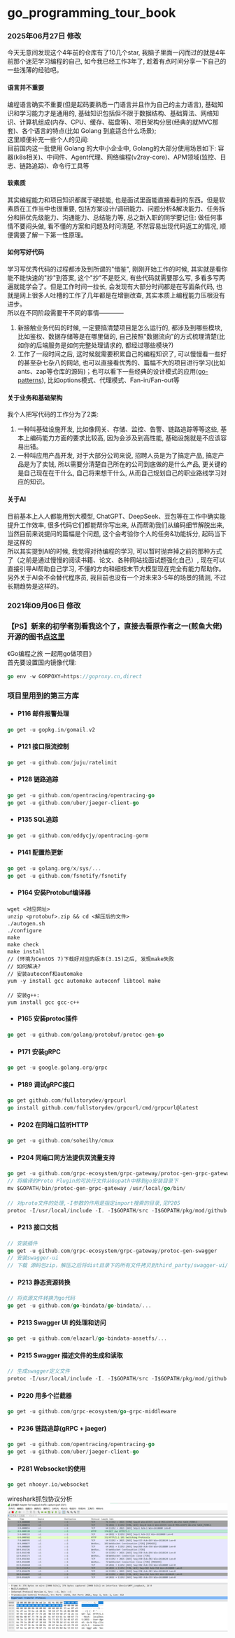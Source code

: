 # go_programming_tour_book
### 2025年06月27日 修改 <br>
今天无意间发现这个4年前的仓库有了10几个star, 我脑子里面一闪而过的就是4年前那个迷茫学习编程的自己, 如今我已经工作3年了, 趁着有点时间分享一下自己的一些浅薄的经验吧。<br>

#### 语言并不重要
编程语言确实不重要(但是起码要熟悉一门语言并且作为自己的主力语言), 基础知识和学习能力才是通用的, 基础知识包括但不限于数据结构、基础算法、网络知识、计算机组成(内存、CPU、缓存、磁盘等)、项目架构分层(经典的就MVC那套)、各个语言的特点(比如 Golang 到底适合什么场景);<br>
这里顺便补充一些个人的见闻: <br>
目前国内这一批使用 Golang 的大中小企业中, Golang的大部分使用场景如下: 容器(k8s相关)、中间件、Agent代理、网络编程(v2ray-core)、APM领域(监控、日志、链路追踪)、命令行工具等<br>

#### 软素质
其实编程能力和项目知识都属于硬技能, 也是面试里面能直接看到的东西。但是软素质在工作当中也很重要, 包括方案设计/调研能力、问题分析&解决能力、任务拆分和排优先级能力、沟通能力、总结能力等, 总之新入职的同学要记住: 做任何事情不要闷头做, 看不懂的方案和问题及时问清楚, 不然容易出现代码返工的情况, 顺便需要了解一下第一性原理。

#### 如何写好代码
学习写优秀代码的过程都涉及到所谓的"借鉴", 刚刚开始工作的时候, 其实就是看你能不能快速的"抄"到答案, 这个"抄"不是贬义, 有些代码就需要那么写, 多看多写两遍就能学会了。但是工作时间一拉长, 会发现有大部分时间都是在写面条代码, 也就是网上很多人吐槽的工作了几年都是在增删改查, 其实本质上编程能力压根没有进步。<br>
所以在不同阶段需要干不同的事情————
1. 新接触业务代码的时候, 一定要搞清楚项目是怎么运行的, 都涉及到哪些模块, 比如鉴权、数据存储等是在哪里做的, 自己按照"数据流向"的方式梳理清楚(比如你的后端服务是如何完整处理请求的, 都经过哪些模块?) 
2. 工作了一段时间之后, 这时候就需要积累自己的编程知识了, 可以慢慢看一些好的甚至杂七杂八的网站, 也可以直接看优秀的、篇幅不大的项目进行学习(比如ants、zap等仓库的源码)；也可以看下一些经典的设计模式的应用([go-patterns](https://github.com/dayun1999/go-patterns)), 比如options模式、代理模式、Fan-in/Fan-out等
   
#### 关于业务和基础架构
我个人把写代码的工作分为了2类:
1. 一种叫基础设施开发, 比如像网关、存储、监控、告警、链路追踪等等这些, 基本上编码能力方面的要求比较高, 因为会涉及到高性能, 基础设施就是不应该容易出错。
2. 一种叫应用产品开发, 对于大部分公司来说, 招聘人员是为了搞定产品, 搞定产品是为了卖钱, 所以需要分清楚自己所在的公司到底做的是什么产品, 更关键的是自己现在在干什么, 自己将来想干什么, 从而自己规划自己的职业路线学习对应的知识。 

#### 关于AI
目前基本上人人都能用到大模型, ChatGPT、DeepSeek、豆包等在工作中确实能提升工作效率, 很多代码它们都能帮你写出来, 从而帮助我们从编码细节解脱出来, 当然目前来说提问的篇幅是个问题, 这个会考验你个人的任务&功能拆分, 起码当下是这样的<br>
所以其实提到AI的时候, 我觉得对待编程的学习, 可以暂时抛弃掉之前的那种方式了（之前是通过慢慢的阅读书籍、论文、各种网站找面试题强化自己）, 现在可以直接引导AI帮助自己学习, 不懂的方向和细枝末节大模型现在完全有能力帮助你。<br>
另外关于AI会不会替代程序员, 我目前也没有一个对未来3-5年的场景的猜测, 不过长期趋势是这样的。

### 2021年09月06日 修改
### 【PS】新来的初学者别看我这个了，直接去看原作者之一(煎鱼大佬)开源的图书[点这里](https://golang2.eddycjy.com/)
《Go编程之旅 一起用go做项目》<br>
首先要设置国内镜像代理:
```go
go env -w GORPOXY=https://goproxy.cn,direct
```

### 项目里用到的第三方库

- #### P116 邮件报警处理
```go
go get -u gopkg.in/gomail.v2
```
- #### P121 接口限流控制
```go
go get -u github.com/juju/ratelimit
```

- #### P128 链路追踪
```go
go get -u github.com/opentracing/opentracing-go
go get -u github.com/uber/jaeger-client-go
```

- #### P135 SQL追踪
```go
go get -u github.com/eddycjy/opentracing-gorm
```

- #### P141 配置热更新
```go
go get -u golang.org/x/sys/...
go get -u github.com/fsnotify/fsnotify
```

- #### P164 安装Protobuf编译器
```shell script
wget <对应网址>
unzip <protobuf>.zip && cd <解压后的文件>
./autogen.sh
./configure
make
make check
make install
// (环境为CentOS 7)下载好对应的版本(3.15)之后, 发现make失败
// 如何解决?
// 安装autoconf和automake
yum -y install gcc automake autoconf libtool make

// 安装g++:
yum install gcc gcc-c++
```

- #### P165 安装protoc插件
```go
go get -u github.com/golang/protobuf/protoc-gen-go
``` 

- #### P171 安装gRPC
```go
go get -u google.golang.org/grpc
```

- #### P189 调试gRPC接口
```go
go get github.com/fullstorydev/grpcurl
go install github.com/fullstorydev/grpcurl/cmd/grpcurl@latest
```

- #### P202 在同端口监听HTTP
```go
go get -u github.com/soheilhy/cmux
```

- #### P204 同端口同方法提供双流量支持
```go
go get -u github.com/grpc-ecosystem/grpc-gateway/protoc-gen-grpc-gateway
// 将编译的Proto Plugin的可执行文件从Gopath中移到go安装目录下
mv $GOPATH/bin/protoc-gen-grpc-gateway /usr/local/go/bin/

// 对proto文件的处理,-I参数的作用是指定import搜索的目录,见P205
protoc -I/usr/local/include -I. -I$GOPATH/src -I$GOPATH/pkg/mod/github.com/grpc-ecosystem/grpc-gateway@v1.16.0/third_party/googleapis --grpc-gateway_out=logtostderr=true:. ./proto/*.proto

```

- #### P213 接口文档
```go
// 安装插件
go get -u github.com/grpc-ecosystem/grpc-gateway/protoc-gen-swagger
// 安装swagger-ui
// 下载 源码包zip，解压之后将dist目录下的所有文件拷贝到third_party/swagger-ui/下
```

- #### P213 静态资源转换
```go
// 将资源文件转换为go代码
go get -u github.com/go-bindata/go-bindata/...
```

- #### P213 Swagger UI 的处理和访问
```go
go get -u github.com/elazarl/go-bindata-assetfs/...
```

- #### P215 Swagger 描述文件的生成和读取
```go
// 生成swagger定义文件
protoc -I/usr/local/include -I. -I$GOPATH/src -I$GOPATH/pkg/mod/github.com/grpc-ecosystem/grpc-gateway@v1.16.0/third_party/googleapis --swagger_out=logtostderr=true:. ./proto/*.proto
```

- #### P220 用多个拦截器
```go
go get -u github.com/grpc-ecosystem/go-grpc-middleware
```

- #### P236 链路追踪(gRPC + jaeger)
```go
go get -u github.com/opentracing/opentracing-go
go get -u github.com/uber/jaeger-client-go
```

- #### P281 Websocket的使用
```go
go get nhooyr.io/websocket
```
wireshark抓包协议分析<br>
![image](https://github.com/code4EE/images/blob/main/20210417181104.png)

